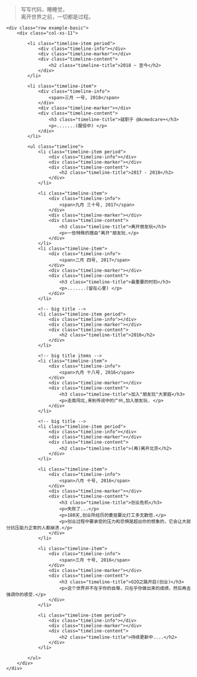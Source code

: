 > 写写代码，睡睡觉，  
> 离开世界之前，一切都是过程。



<div class="container-fluid2">

    <div class="row example-basic">
        <div class="col-xs-11">
        
            <li class="timeline-item period">
                <div class="timeline-info"></div>
                <div class="timeline-marker"></div>
                <div class="timeline-content">
                    <h2 class="timeline-title">2018 ~ 至今</h2>
                </div>
            </li>

            <li class="timeline-item">
                <div class="timeline-info">
                    <span>三月 一号, 2018</span>
                </div>
                <div class="timeline-marker"></div>
                <div class="timeline-content">
                    <h3 class="timeline-title">就职于 @Acmedcare+</h3>
                    <p>.......(服役中) </p>
                </div>
            </li>
        
            <ul class="timeline">
                <li class="timeline-item period">
                    <div class="timeline-info"></div>
                    <div class="timeline-marker"></div>
                    <div class="timeline-content">
                        <h2 class="timeline-title">2017 - 2018</h2>
                    </div>
                </li>
                
                <li class="timeline-item">
                    <div class="timeline-info">
                        <span>九月 三十号, 2017</span>
                    </div>
                    <div class="timeline-marker"></div>
                    <div class="timeline-content">
                        <h3 class="timeline-title">离开朋友玩</h3>
                        <p>一些特殊的理由"离开"朋友玩.</p>
                    </div>
                </li>
                <li class="timeline-item">
                    <div class="timeline-info">
                        <span>二月 四号, 2017</span>
                    </div>
                    <div class="timeline-marker"></div>
                    <div class="timeline-content">
                        <h3 class="timeline-title">最重要的时刻</h3>
                        <p>.......(留在心里) </p>
                    </div>
                </li>
                
                <!-- big title -->
                <li class="timeline-item period">
                    <div class="timeline-info"></div>
                    <div class="timeline-marker"></div>
                    <div class="timeline-content">
                        <h2 class="timeline-title">2016</h2>
                    </div>
                </li>
                
                <!-- big title items -->
                <li class="timeline-item">
                    <div class="timeline-info">
                        <span>九月 十八号, 2016</span>
                    </div>
                    <div class="timeline-marker"></div>
                    <div class="timeline-content">
                        <h3 class="timeline-title">加入"朋友玩"大家庭</h3>
                        <p>走南闯北,来到传说中的广州,加入朋友玩. </p>
                    </div>
                </li>
                
                <!-- big title -->
                <li class="timeline-item period">
                    <div class="timeline-info"></div>
                    <div class="timeline-marker"></div>
                    <div class="timeline-content">
                        <h2 class="timeline-title">(再)离开北京</h2>
                    </div>
                </li>
                
                <li class="timeline-item">
                    <div class="timeline-info">
                        <span>八月 十号, 2016</span>
                    </div>
                    <div class="timeline-marker"></div>
                    <div class="timeline-content">
                        <h3 class="timeline-title">创业危机</h3>
                        <p>失败了...</p>
                        <p>180天,创业所经历的委屈要比打工多无数倍.</p>
                        <p>创业过程中要承受的压力和恐惧是超出你的想象的，它会让大部分抗压能力正常的人都崩溃.</p>
                    </div>
                </li>
                
                <li class="timeline-item">
                    <div class="timeline-info">
                        <span>三月 十号, 2016</span>
                    </div>
                    <div class="timeline-marker"></div>
                    <div class="timeline-content">
                        <h3 class="timeline-title">O2O之路开启(创业)</h3>
                        <p>这个世界并不在乎你的自尊，只在乎你做出来的成绩，然后再去强调你的感受.</p>
                    </div>
                </li>
                
                <li class="timeline-item period">
                    <div class="timeline-info"></div>
                    <div class="timeline-marker"></div>
                    <div class="timeline-content">
                        <h2 class="timeline-title">持续更新中....</h2>
                    </div>
                </li>
                
            </ul>
        </div>
    </div>
</div>
